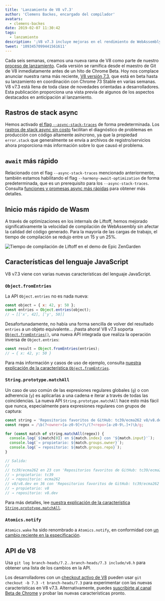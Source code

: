 ```yaml
---
title: 'Lanzamiento de V8 v7.3'
author: 'Clemens Backes, encargado del compilador'
avatars:
  - clemens-backes
date: 2019-02-07 11:30:42
tags:
  - lanzamiento
description: '¡V8 v7.3 incluye mejoras en el rendimiento de WebAssembly y async, rastros de stacks async, Object.fromEntries, String#matchAll, y mucho más!'
tweet: '1093457099441561611'
---
```

Cada seis semanas, creamos una nueva rama de V8 como parte de nuestro [proceso de lanzamiento](/docs/release-process). Cada versión se ramifica desde el maestro de Git de V8 inmediatamente antes de un hito de Chrome Beta. Hoy nos complace anunciar nuestra rama más reciente, [V8 versión 7.3](https://chromium.googlesource.com/v8/v8.git/+log/branch-heads/7.3), que está en beta hasta su lanzamiento en coordinación con Chrome 73 Stable en varias semanas. V8 v7.3 está llena de toda clase de novedades orientadas a desarrolladores. Esta publicación proporciona una vista previa de algunos de los aspectos destacados en anticipación al lanzamiento.

<!--truncate-->
## Rastros de stack async

Hemos activado [el flag `--async-stack-traces`](/blog/fast-async#improved-developer-experience) de forma predeterminada. Los [rastros de stack async sin costo](https://bit.ly/v8-zero-cost-async-stack-traces) facilitan el diagnóstico de problemas en producción con código altamente asíncrono, ya que la propiedad `error.stack` que generalmente se envía a archivos de registro/servicios ahora proporciona más información sobre lo que causó el problema.

## `await` más rápido

Relacionado con el flag `--async-stack-traces` mencionado anteriormente, también estamos habilitando el flag `--harmony-await-optimization` de forma predeterminada, que es un prerequisito para los `--async-stack-traces`. Consulta [funciones y promesas async más rápidas](/blog/fast-async#await-under-the-hood) para obtener más detalles.

## Inicio más rápido de Wasm

A través de optimizaciones en los internals de Liftoff, hemos mejorado significativamente la velocidad de compilación de WebAssembly sin afectar la calidad del código generado. Para la mayoría de las cargas de trabajo, el tiempo de compilación se redujo entre un 15 y un 25%.

![Tiempo de compilación de Liftoff en [el demo de Epic ZenGarden](https://s3.amazonaws.com/mozilla-games/ZenGarden/EpicZenGarden.html)](/_img/v8-release-73/liftoff-epic.svg)

## Características del lenguaje JavaScript

V8 v7.3 viene con varias nuevas características del lenguaje JavaScript.

### `Object.fromEntries`

La API `Object.entries` no es nada nueva:

```js
const object = { x: 42, y: 50 };
const entries = Object.entries(object);
// → [['x', 42], ['y', 50]]
```

Desafortunadamente, no había una forma sencilla de volver del resultado `entries` a un objeto equivalente… ¡hasta ahora! V8 v7.3 soporta [`Object.fromEntries()`](/features/object-fromentries), una nueva API integrada que realiza la operación inversa de `Object.entries`:

```js
const result = Object.fromEntries(entries);
// → { x: 42, y: 50 }
```

Para más información y casos de uso de ejemplo, consulta [nuestra explicación de la característica `Object.fromEntries`](/features/object-fromentries).

### `String.prototype.matchAll`

Un caso de uso común de las expresiones regulares globales (`g`) o con adherencia (`y`) es aplicarlas a una cadena e iterar a través de todas las coincidencias. La nueva API `String.prototype.matchAll` hace esto más fácil que nunca, especialmente para expresiones regulares con grupos de captura:

```js
const string = 'Repositorios favoritos de GitHub: tc39/ecma262 v8/v8.dev';
const regex = /\b(?<owner>[a-z0-9]+)\/(?<repo>[a-z0-9\.]+)\b/g;

for (const match of string.matchAll(regex)) {
  console.log(`${match[0]} en ${match.index} con '${match.input}'`);
  console.log(`→ propietario: ${match.groups.owner}`);
  console.log(`→ repositorio: ${match.groups.repo}`);
}

// Salida:
//
// tc39/ecma262 en 23 con 'Repositorios favoritos de GitHub: tc39/ecma262 v8/v8.dev'
// → propietario: tc39
// → repositorio: ecma262
// v8/v8.dev en 36 con 'Repositorios favoritos de GitHub: tc39/ecma262 v8/v8.dev'
// → propietario: v8
// → repositorio: v8.dev
```

Para más detalles, lee [nuestra explicación de la característica `String.prototype.matchAll`](/features/string-matchall).

### `Atomics.notify`

`Atomics.wake` ha sido renombrado a `Atomics.notify`, en conformidad con [un cambio reciente en la especificación](https://github.com/tc39/ecma262/pull/1220).

## API de V8

Usa `git log branch-heads/7.2..branch-heads/7.3 include/v8.h` para obtener una lista de los cambios en la API.

Los desarrolladores con un [checkout activo de V8](/docs/source-code#using-git) pueden usar `git checkout -b 7.3 -t branch-heads/7.3` para experimentar con las nuevas características en V8 v7.3. Alternativamente, puedes [suscribirte al canal Beta de Chrome](https://www.google.com/chrome/browser/beta.html) y probar las nuevas características pronto.

